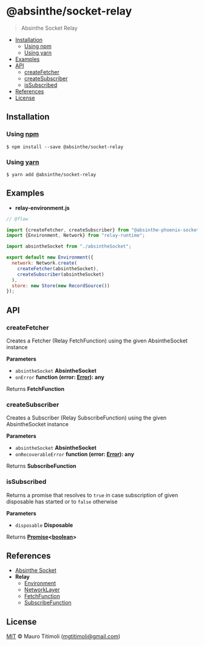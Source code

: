 # @absinthe/socket-relay

> Absinthe Socket Relay

<!-- START doctoc generated TOC please keep comment here to allow auto update -->
<!-- DON'T EDIT THIS SECTION, INSTEAD RE-RUN doctoc TO UPDATE -->
<!-- END doctoc -->

- [Installation](#installation)
  - [Using npm](#using-npm)
  - [Using yarn](#using-yarn)
- [Examples](#examples)
- [API](#api)
  - [createFetcher](#createfetcher)
  - [createSubscriber](#createsubscriber)
  - [isSubscribed](#issubscribed)
- [References](#references)
- [License](#license)

<!-- END doctoc generated TOC please keep comment here to allow auto update -->

## Installation

### Using [npm](https://docs.npmjs.com/cli/npm)

    $ npm install --save @absinthe/socket-relay

### Using [yarn](https://yarnpkg.com)

    $ yarn add @absinthe/socket-relay

## Examples

-   **relay-environment.js**

```javascript
// @flow

import {createFetcher, createSubscriber} from "@absinthe-phoenix-socket-relay";
import {Environment, Network} from "relay-runtime";

import absintheSocket from "./absintheSocket";

export default new Environment({
  network: Network.create(
    createFetcher(absintheSocket),
    createSubscriber(absintheSocket)
  ),
  store: new Store(new RecordSource())
});
```

## API

<!-- Generated by documentation.js. Update this documentation by updating the source code. -->

### createFetcher

Creates a Fetcher (Relay FetchFunction) using the given AbsintheSocket
instance

**Parameters**

-   `absintheSocket` **AbsintheSocket** 
-   `onError` **function (error: [Error](https://developer.mozilla.org/en-US/docs/Web/JavaScript/Reference/Global_Objects/Error)): any** 

Returns **FetchFunction** 

### createSubscriber

Creates a Subscriber (Relay SubscribeFunction) using the given AbsintheSocket
instance

**Parameters**

-   `absintheSocket` **AbsintheSocket** 
-   `onRecoverableError` **function (error: [Error](https://developer.mozilla.org/en-US/docs/Web/JavaScript/Reference/Global_Objects/Error)): any** 

Returns **SubscribeFunction** 

### isSubscribed

Returns a promise that resolves to `true` in case subscription of given
disposable has started or to `false` otherwise

**Parameters**

-   `disposable` **Disposable** 

Returns **[Promise](https://developer.mozilla.org/en-US/docs/Web/JavaScript/Reference/Global_Objects/Promise)&lt;[boolean](https://developer.mozilla.org/en-US/docs/Web/JavaScript/Reference/Global_Objects/Boolean)>** 

## References

-   [Absinthe Socket](https://github.com/absinthe-graphql/absinthe-socket/packages/socket)
-   **Relay**
    -   [Environment](https://facebook.github.io/relay/docs/relay-environment.html)
    -   [NetworkLayer](https://facebook.github.io/relay/docs/network-layer.html)
    -   [FetchFunction](https://github.com/facebook/relay/blob/master/packages/relay-runtime/network/RelayNetworkTypes.js#L79)
    -   [SubscribeFunction](https://github.com/facebook/relay/blob/master/packages/relay-runtime/network/RelayNetworkTypes.js#L93)

## License

[MIT](LICENSE.txt) :copyright: Mauro Titimoli (mgtitimoli@gmail.com)
